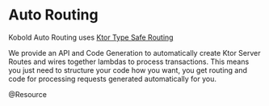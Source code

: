 # Auto Routing

Kobold Auto Routing uses [Ktor Type Safe Routing](https://ktor.io/docs/server-resources.html)  

We provide an API and Code Generation to automatically create Ktor Server Routes and wires together lambdas to process transactions.
This means you just need to structure your code how you want, you get routing and code for processing requests generated automatically for you. 

@Resource 